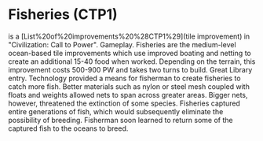 # Fisheries (CTP1)

 is a [List%20of%20improvements%20%28CTP1%29](tile improvement) in "Civilization: Call to Power".
Gameplay.
Fisheries are the medium-level ocean-based tile improvements which use improved boating and netting to create an additional 15-40 food when worked. Depending on the terrain, this improvement costs 500-900 PW and takes two turns to build. 
Great Library entry.
Technology provided a means for fisherman to create fisheries to catch more fish. Better materials such as nylon or steel mesh coupled with floats and weights allowed nets to span across greater areas. Bigger nets, however, threatened the extinction of some species. Fisheries captured entire generations of fish, which would subsequently eliminate the possibility of breeding. Fisherman soon learned to return some of the captured fish to the oceans to breed.